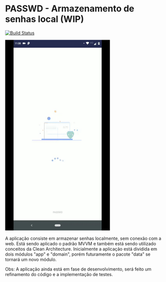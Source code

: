 # PASSWD - Armazenamento de senhas local (WIP)

[![Build Status](https://app.bitrise.io/app/87cdcb71285a250a/status.svg?token=wvGHrFc3Ly-LdXS8cARCtw&branch=master)](https://app.bitrise.io/app/87cdcb71285a250a)

<img src="app.gif" alt="drawing" width="338" heigh="600"/>

A aplicação consiste em armazenar senhas localmente, sem conexão com a web.
Está sendo aplicado o padrão MVVM e também está sendo utilizado conceitos da Clean Architecture.
Inicialmente a aplicação está dividida em dois módulos "app" e "domain", porém futuramente o pacote "data" se tornará um novo módulo.

Obs: A aplicação ainda está em fase de desenvolvimento, será feito um refinamento do código e a implementação de testes.
